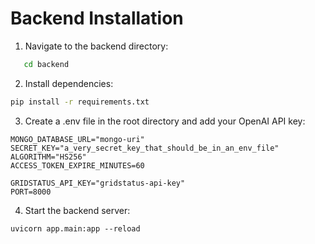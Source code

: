 # Backend Installation
1. Navigate to the backend directory:
```bash
   cd backend
```
2. Install dependencies:
```bash
pip install -r requirements.txt
```
3. Create a .env file in the root directory and add your OpenAI API key:
```
MONGO_DATABASE_URL="mongo-uri"
SECRET_KEY="a_very_secret_key_that_should_be_in_an_env_file"
ALGORITHM="HS256"
ACCESS_TOKEN_EXPIRE_MINUTES=60

GRIDSTATUS_API_KEY="gridstatus-api-key"
PORT=8000
```

4. Start the backend server:

```
uvicorn app.main:app --reload
```